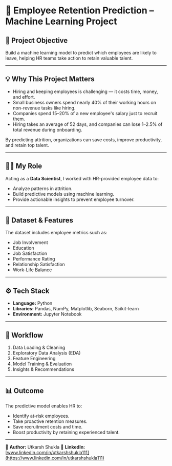 # 🏢 Employee Retention Prediction – Machine Learning Project

## 📌 Project Objective
Build a machine learning model to predict which employees are likely to leave, helping HR teams take action to retain valuable talent.

---

## 💡 Why This Project Matters
- Hiring and keeping employees is challenging — it costs time, money, and effort.
- Small business owners spend nearly 40% of their working hours on non-revenue tasks like hiring.
- Companies spend 15–20% of a new employee's salary just to recruit them.
- Hiring takes an average of 52 days, and companies can lose 1–2.5% of total revenue during onboarding.

By predicting attrition, organizations can save costs, improve productivity, and retain top talent.

---

## 🧑‍💻 My Role
Acting as a **Data Scientist**, I worked with HR-provided employee data to:
- Analyze patterns in attrition.
- Build predictive models using machine learning.
- Provide actionable insights to prevent employee turnover.

---

## 📂 Dataset & Features
The dataset includes employee metrics such as:
- Job Involvement
- Education
- Job Satisfaction
- Performance Rating
- Relationship Satisfaction
- Work-Life Balance

---

## ⚙️ Tech Stack
- **Language:** Python  
- **Libraries:** Pandas, NumPy, Matplotlib, Seaborn, Scikit-learn  
- **Environment:** Jupyter Notebook

---

## 🚀 Workflow
1. Data Loading & Cleaning
2. Exploratory Data Analysis (EDA)
3. Feature Engineering
4. Model Training & Evaluation
5. Insights & Recommendations

---

## 📊 Outcome
The predictive model enables HR to:
- Identify at-risk employees.
- Take proactive retention measures.
- Save recruitment costs and time.
- Boost productivity by retaining experienced talent.

---

👤 **Author:** Utkarsh Shukla 
🔗 **LinkedIn:** [www.linkedin.com/in/utkarshshukla111](https://www.linkedin.com/in/utkarshshukla111)
